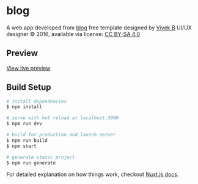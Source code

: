 # blog

A web app developed from [blog](https://www.behance.net/gallery/40762695/Free-blog-psd-template) free template 
designed by [Vivek B](https://www.behance.net/vivekbhanu) UI/UX designer © 2016, available via license: [CC BY-SA 4.0](https://creativecommons.org/licenses/by-sa/4.0/deed.en_US)

## Preview

[View live preview](https://miirinjej.github.io/blog/)

## Build Setup

``` bash
# install dependencies
$ npm install

# serve with hot reload at localhost:3000
$ npm run dev

# build for production and launch server
$ npm run build
$ npm start

# generate static project
$ npm run generate
```

For detailed explanation on how things work, checkout [Nuxt.js docs](https://nuxtjs.org).

